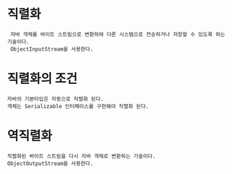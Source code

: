 # 직렬화
     자바 객체를 바이트 스트림으로 변환하여 다른 시스템으로 전송하거나 저장할 수 있도록 하는 기술이다.
     ObjectInputStream을 사용한다.

# 직렬화의 조건
    자바의 기본타입은 자동으로 직렬화 된다.
    객체는 Serializable 인터페이스를 구현해야 직렬화 된다.

# 역직렬화
    직렬화된 바이트 스트림을 다시 자바 객체로 변환하는 기술이다.
    ObjectOutputStream을 사용한다.
